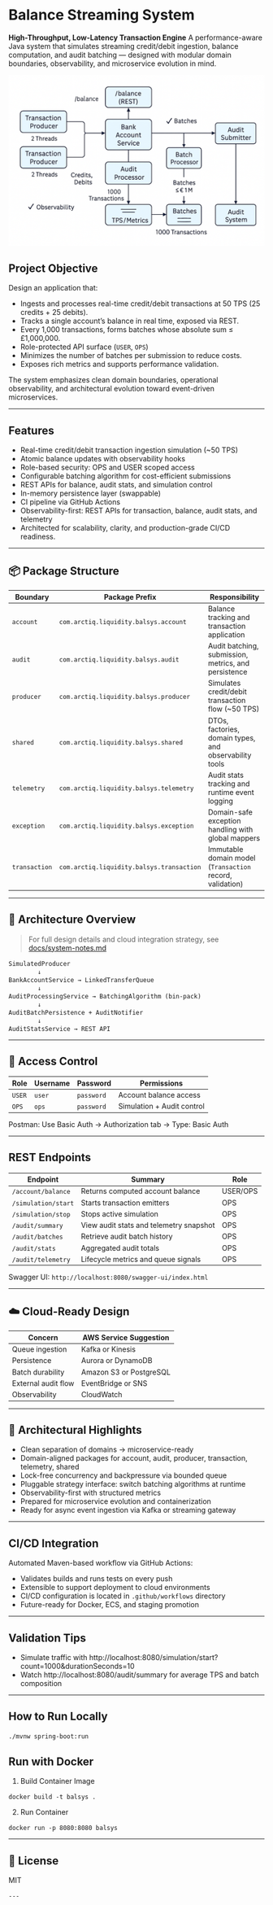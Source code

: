 # Balance Streaming System
**High-Throughput, Low-Latency Transaction Engine**
A performance-aware Java system that simulates streaming credit/debit ingestion, balance computation, and audit batching — designed with modular domain boundaries, observability, and microservice evolution in mind.

![Architecture Diagram](./docs/system-architecture.png)

## Project Objective

Design an application that:

- Ingests and processes real-time credit/debit transactions at 50 TPS (25 credits + 25 debits).  
- Tracks a single account’s balance in real time, exposed via REST.  
- Every 1,000 transactions, forms batches whose absolute sum ≤ £1,000,000.  
- Role-protected API surface (`USER`, `OPS`)
- Minimizes the number of batches per submission to reduce costs.  
- Exposes rich metrics and supports performance validation.

The system emphasizes clean domain boundaries, operational observability, and architectural evolution toward event-driven microservices.

---

## Features

- Real-time credit/debit transaction ingestion simulation (~50 TPS)
- Atomic balance updates with observability hooks
- Role-based security: OPS and USER scoped access
- Configurable batching algorithm for cost-efficient submissions
- REST APIs for balance, audit stats, and simulation control
- In-memory persistence layer (swappable)
- CI pipeline via GitHub Actions
- Observability-first: REST APIs for transaction, balance, audit stats, and telemetry
- Architected for scalability, clarity, and production-grade CI/CD readiness.

---

## 📦 Package Structure

| Boundary     | Package Prefix                             | Responsibility                                  |
|--------------|---------------------------------------------|--------------------------------------------------|
| `account`    | `com.arctiq.liquidity.balsys.account`       | Balance tracking and transaction application     |
| `audit`      | `com.arctiq.liquidity.balsys.audit`         | Audit batching, submission, metrics, and persistence |
| `producer`   | `com.arctiq.liquidity.balsys.producer`      | Simulates credit/debit transaction flow (~50 TPS) |
| `shared`     | `com.arctiq.liquidity.balsys.shared`        | DTOs, factories, domain types, and observability tools |
| `telemetry`  | `com.arctiq.liquidity.balsys.telemetry`     | Audit stats tracking and runtime event logging     |
| `exception`  | `com.arctiq.liquidity.balsys.exception`     | Domain-safe exception handling with global mappers |
| `transaction`| `com.arctiq.liquidity.balsys.transaction`   | Immutable domain model (`Transaction` record, validation) |

---

## 🧭 Architecture Overview

> For full design details and cloud integration strategy, see [docs/system-notes.md](./docs/system-notes.md)

```
SimulatedProducer
        ↓
BankAccountService → LinkedTransferQueue
        ↓
AuditProcessingService → BatchingAlgorithm (bin-pack)
        ↓
AuditBatchPersistence + AuditNotifier
        ↓
AuditStatsService → REST API
```
---

## 🔐 Access Control

| Role     | Username | Password  | Permissions                        |
|----------|----------|-----------|------------------------------------|
| `USER`   | `user`   | `password`| Account balance access             |
| `OPS`    | `ops`    | `password`| Simulation + Audit control         |

Postman: Use Basic Auth → Authorization tab → Type: Basic Auth

---

## REST Endpoints

| Endpoint              | Summary                                 | Role    |
|-----------------------|------------------------------------------|---------|
| `/account/balance`    | Returns computed account balance         | USER/OPS|
| `/simulation/start`   | Starts transaction emitters              | OPS     |
| `/simulation/stop`    | Stops active simulation                  | OPS     |
| `/audit/summary`      | View audit stats and telemetry snapshot  | OPS     |
| `/audit/batches`      | Retrieve audit batch history             | OPS     |
| `/audit/stats`        | Aggregated audit totals                  | OPS     |
| `/audit/telemetry`    | Lifecycle metrics and queue signals      | OPS     |

Swagger UI: `http://localhost:8080/swagger-ui/index.html`

---

## ☁️ Cloud-Ready Design

| Concern             | AWS Service Suggestion            |
|---------------------|-----------------------------------|
| Queue ingestion     | Kafka or Kinesis            |
| Persistence         | Aurora or DynamoDB               |
| Batch durability    | Amazon S3 or PostgreSQL          |
| External audit flow | EventBridge or SNS               |
| Observability       | CloudWatch    |

---

## 🧠 Architectural Highlights

- Clean separation of domains → microservice-ready
- Domain-aligned packages for account, audit, producer, transaction, telemetry, shared
- Lock-free concurrency and backpressure via bounded queue
- Pluggable strategy interface: switch batching algorithms at runtime
- Observability-first with structured metrics
- Prepared for microservice evolution and containerization
- Ready for async event ingestion via Kafka or streaming gateway

---

## CI/CD Integration

Automated Maven-based workflow via GitHub Actions:
- Validates builds and runs tests on every push
- Extensible to support deployment to cloud environments
- CI/CD configuration is located in `.github/workflows` directory
- Future-ready for Docker, ECS, and staging promotion

---

## Validation Tips

- Simulate traffic with http://localhost:8080/simulation/start?count=1000&durationSeconds=10
- Watch http://localhost:8080/audit/summary for average TPS and batch composition

---

## How to Run Locally

```bash
./mvnw spring-boot:run
```
## Run with Docker

1. Build Container Image
```
docker build -t balsys .
```
2. Run Container
```
docker run -p 8080:8080 balsys
```
---

## 📄 License

MIT
```
---
